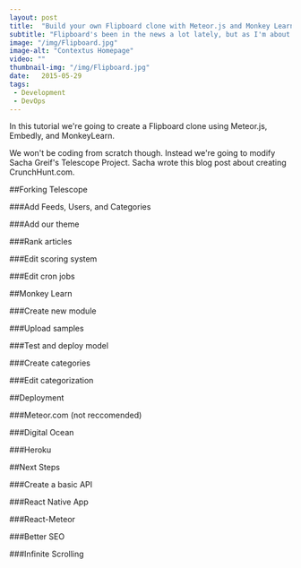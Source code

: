 ```yaml
---
layout: post
title:  "Build your own Flipboard clone with Meteor.js and Monkey Learn"
subtitle: "Flipboard's been in the news a lot lately, but as I'm about to show you, the technology stack isn't very difficult to replicate."
image: "/img/Flipboard.jpg"
image-alt: "Contextus Homepage"
video: ""
thumbnail-img: "/img/Flipboard.jpg"
date:   2015-05-29
tags:
 - Development
 - DevOps
---
```


In this tutorial we're going to create a Flipboard clone using Meteor.js, Embedly, and MonkeyLearn.

We won't be coding from scratch though. Instead we're going to modify Sacha Greif's Telescope Project. Sacha wrote this blog post about creating CrunchHunt.com.

##Forking Telescope

###Add Feeds, Users, and Categories

###Add our theme

###Rank articles

###Edit scoring system

###Edit cron jobs

##Monkey Learn

###Create new module

###Upload samples

###Test and deploy model

###Create categories

###Edit categorization

##Deployment

###Meteor.com (not reccomended)

###Digital Ocean

###Heroku




##Next Steps


###Create a basic API

###React Native App

###React-Meteor

###Better SEO

###Infinite Scrolling
